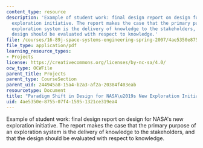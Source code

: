 ```yaml
---
content_type: resource
description: 'Example of student work: final design report on design for NASA''s new
  exploration initiative. The report makes the case that the primary purpose of an
  exploration system is the delivery of knowledge to the stakeholders, and that the
  design should be evaluated with respect to knowledge.'
file: /courses/16-89j-space-systems-engineering-spring-2007/4ae5350e875507f415951321ce319ea4_report_04.pdf
file_type: application/pdf
learning_resource_types:
- Projects
license: https://creativecommons.org/licenses/by-nc-sa/4.0/
ocw_type: OCWFile
parent_title: Projects
parent_type: CourseSection
parent_uid: 244945a8-15a4-b2a3-af2a-20384f403eab
resourcetype: Document
title: "Paradigm Shift in Design for NASA\u2019s New Exploration Initiative"
uid: 4ae5350e-8755-07f4-1595-1321ce319ea4
---
```

Example of student work: final design report on design for NASA's new exploration initiative. The report makes the case that the primary purpose of an exploration system is the delivery of knowledge to the stakeholders, and that the design should be evaluated with respect to knowledge.